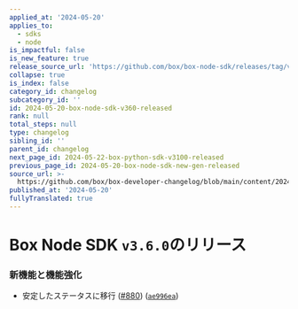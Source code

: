 ```yaml
---
applied_at: '2024-05-20'
applies_to:
  - sdks
  - node
is_impactful: false
is_new_feature: true
release_source_url: 'https://github.com/box/box-node-sdk/releases/tag/v3.6.0'
collapse: true
is_index: false
category_id: changelog
subcategory_id: ''
id: 2024-05-20-box-node-sdk-v360-released
rank: null
total_steps: null
type: changelog
sibling_id: ''
parent_id: changelog
next_page_id: 2024-05-22-box-python-sdk-v3100-released
previous_page_id: 2024-05-20-box-node-sdk-new-gen-released
source_url: >-
  https://github.com/box/box-developer-changelog/blob/main/content/2024/05-20-box-node-sdk-v360-released.md
published_at: '2024-05-20'
fullyTranslated: true
---
```

# Box Node SDK `v3.6.0`のリリース

### 新機能と機能強化

* 安定したステータスに移行 ([#880][1]) ([`ae996ea`][2])

[1]: https://github.com/box/box-node-sdk/issues/880

[2]: https://github.com/box/box-node-sdk/commit/ae996eafd9e34de99119a7780384b90758908313
